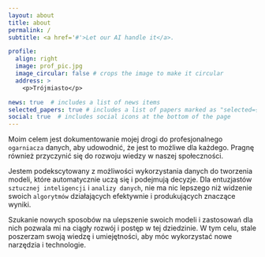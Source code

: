```yaml
---
layout: about
title: about
permalink: /
subtitle: <a href='#'>Let our AI handle it</a>.

profile:
  align: right
  image: prof_pic.jpg
  image_circular: false # crops the image to make it circular
  address: >
    <p>Trójmiasto</p>

news: true  # includes a list of news items
selected_papers: true # includes a list of papers marked as "selected={true}"
social: true  # includes social icons at the bottom of the page
---
```


Moim celem jest dokumentowanie mojej drogi do profesjonalnego `ogarniacza` danych, aby udowodnić, że jest to możliwe dla każdego. Pragnę również przyczynić się do rozwoju wiedzy w naszej społeczności.

Jestem podekscytowany z możliwości wykorzystania danych do tworzenia modeli, które automatycznie uczą się i podejmują decyzje. Dla entuzjastów `sztucznej inteligencji` i `analizy danych`, nie ma nic lepszego niż widzenie swoich `algorytmów` działających efektywnie i produkujących znaczące wyniki.

Szukanie nowych sposobów na ulepszenie swoich modeli i zastosowań dla nich pozwala mi na ciągły rozwój i postęp w tej dziedzinie. W tym celu, stale poszerzam swoją wiedzę i umiejętności, aby móc wykorzystać nowe narzędzia i technologie.
